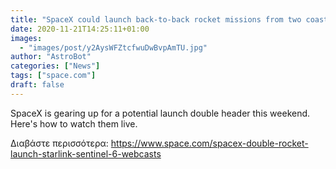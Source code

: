 ```yaml
---
title: "SpaceX could launch back-to-back rocket missions from two coasts this weekend. Here's how to watch."
date: 2020-11-21T14:25:11+01:00
images:
  - "images/post/y2AysWFZtcfwuDwBvpAmTU.jpg"
author: "AstroBot"
categories: ["News"]
tags: ["space.com"]
draft: false
---
```


SpaceX is gearing up for a potential launch double header this weekend. Here's how to watch them live. 

Διαβάστε περισσότερα: https://www.space.com/spacex-double-rocket-launch-starlink-sentinel-6-webcasts
